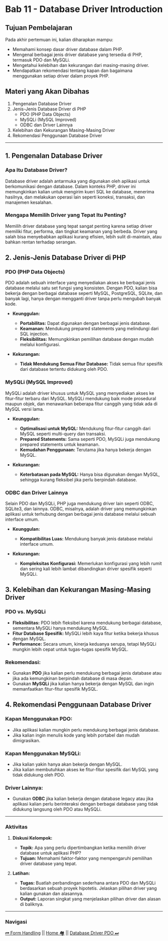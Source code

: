 # **Bab 11 - Database Driver Introduction**

## **Tujuan Pembelajaran**
Pada akhir pertemuan ini, kalian diharapkan mampu:
- Memahami konsep dasar driver database dalam PHP.
- Mengenal berbagai jenis driver database yang tersedia di PHP, termasuk PDO dan MySQLi.
- Mengetahui kelebihan dan kekurangan dari masing-masing driver.
- Mendapatkan rekomendasi tentang kapan dan bagaimana menggunakan setiap driver dalam proyek PHP.

## **Materi yang Akan Dibahas**
1. Pengenalan Database Driver
2. Jenis-Jenis Database Driver di PHP
   - PDO (PHP Data Objects)
   - MySQLi (MySQL Improved)
   - ODBC dan Driver Lainnya
3. Kelebihan dan Kekurangan Masing-Masing Driver
4. Rekomendasi Penggunaan Database Driver

---

## **1. Pengenalan Database Driver**

### **Apa Itu Database Driver?**
Database driver adalah antarmuka yang digunakan oleh aplikasi untuk berkomunikasi dengan database. Dalam konteks PHP, driver ini memungkinkan kalian untuk mengirim kueri SQL ke database, menerima hasilnya, dan melakukan operasi lain seperti koneksi, transaksi, dan manajemen kesalahan.

### **Mengapa Memilih Driver yang Tepat Itu Penting?**
Memilih driver database yang tepat sangat penting karena setiap driver memiliki fitur, performa, dan tingkat keamanan yang berbeda. Driver yang salah bisa menyebabkan aplikasi kurang efisien, lebih sulit di-maintain, atau bahkan rentan terhadap serangan.

## **2. Jenis-Jenis Database Driver di PHP**

### **PDO (PHP Data Objects)**
PDO adalah sebuah interface yang menyediakan akses ke berbagai jenis database melalui satu set fungsi yang konsisten. Dengan PDO, kalian bisa bekerja dengan berbagai database seperti MySQL, PostgreSQL, SQLite, dan banyak lagi, hanya dengan mengganti driver tanpa perlu mengubah banyak kode.

- **Keunggulan:**
  - **Portabilitas:** Dapat digunakan dengan berbagai jenis database.
  - **Keamanan:** Mendukung prepared statements yang melindungi dari SQL injection.
  - **Fleksibilitas:** Memungkinkan pemilihan database dengan mudah melalui konfigurasi.
  
- **Kekurangan:**
  - **Tidak Mendukung Semua Fitur Database:** Tidak semua fitur spesifik dari database tertentu didukung oleh PDO.

### **MySQLi (MySQL Improved)**
MySQLi adalah driver khusus untuk MySQL yang menyediakan akses ke fitur-fitur terbaru dari MySQL. MySQLi mendukung baik mode prosedural maupun objek, dan menawarkan beberapa fitur canggih yang tidak ada di MySQL versi lama.

- **Keunggulan:**
  - **Optimalisasi untuk MySQL:** Mendukung fitur-fitur canggih dari MySQL seperti multi-query dan transaksi.
  - **Prepared Statements:** Sama seperti PDO, MySQLi juga mendukung prepared statements untuk keamanan.
  - **Kemudahan Penggunaan:** Terutama jika hanya bekerja dengan MySQL.

- **Kekurangan:**
  - **Keterbatasan pada MySQL:** Hanya bisa digunakan dengan MySQL, sehingga kurang fleksibel jika perlu berpindah database.

### **ODBC dan Driver Lainnya**
Selain PDO dan MySQLi, PHP juga mendukung driver lain seperti ODBC, SQLite3, dan lainnya. ODBC, misalnya, adalah driver yang memungkinkan aplikasi untuk terhubung dengan berbagai jenis database melalui sebuah interface umum.

- **Keunggulan:**
  - **Kompatibilitas Luas:** Mendukung banyak jenis database melalui interface umum.
  
- **Kekurangan:**
  - **Kompleksitas Konfigurasi:** Memerlukan konfigurasi yang lebih rumit dan sering kali lebih lambat dibandingkan driver spesifik seperti MySQLi.

## **3. Kelebihan dan Kekurangan Masing-Masing Driver**

### **PDO vs. MySQLi**
- **Fleksibilitas:** PDO lebih fleksibel karena mendukung berbagai database, sementara MySQLi hanya mendukung MySQL.
- **Fitur Database Spesifik:** MySQLi lebih kaya fitur ketika bekerja khusus dengan MySQL.
- **Performance:** Secara umum, kinerja keduanya serupa, tetapi MySQLi mungkin lebih cepat untuk tugas-tugas spesifik MySQL.

### **Rekomendasi:**
- Gunakan **PDO** jika kalian perlu mendukung berbagai jenis database atau jika ada kemungkinan berpindah database di masa depan.
- Gunakan **MySQLi** jika kalian hanya bekerja dengan MySQL dan ingin memanfaatkan fitur-fitur spesifik MySQL.

## **4. Rekomendasi Penggunaan Database Driver**

### **Kapan Menggunakan PDO:**
- Jika aplikasi kalian mungkin perlu mendukung berbagai jenis database.
- Jika kalian ingin menulis kode yang lebih portabel dan mudah dimigrasikan.

### **Kapan Menggunakan MySQLi:**
- Jika kalian yakin hanya akan bekerja dengan MySQL.
- Jika kalian membutuhkan akses ke fitur-fitur spesifik dari MySQL yang tidak didukung oleh PDO.

### **Driver Lainnya:**
- Gunakan **ODBC** jika kalian bekerja dengan database legacy atau jika aplikasi kalian perlu berinteraksi dengan berbagai database yang tidak didukung langsung oleh PDO atau MySQLi.

---

### **Aktivitas**

1. **Diskusi Kelompok:**
   - **Topik:** Apa yang perlu dipertimbangkan ketika memilih driver database untuk aplikasi PHP?
   - **Tujuan:** Memahami faktor-faktor yang mempengaruhi pemilihan driver database yang tepat.

2. **Latihan:**
   - **Tugas:** Buatlah perbandingan sederhana antara PDO dan MySQLi berdasarkan sebuah proyek hipotetis. Jelaskan pilihan driver yang kalian gunakan dan alasannya.
   - **Output:** Laporan singkat yang menjelaskan pilihan driver dan alasan di baliknya.

---
### Navigasi
[⏮ Form Handling](../10-form-handling/README.md) || [Home 🏘](../README.md) || [Database Driver PDO ⏭](../12-database-driver-pdo/README.md)